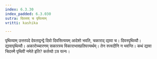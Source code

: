 ```yaml
---
index: 6.3.30
index_padded: 6.3.030
sutra: दिवसश् च पृथिव्याम्
vritti: kashika

---
```

पृथिव्याम् उत्तरपदे देवताद्वन्द्वे दिवो दिवसित्ययम् आदेशो भवति, चकाराद् द्यावा च। दिवस्पृथिव्यौ। द्यावापृथिव्यौ। अकारोच्चारणम् सकारस्य विकाराभावप्रतिपत्त्यर्थम्। तेन रुत्वदीनि न भवन्ति। कथं द्यावा चिदस्मै पृथिवी नमेते इति? कर्तव्यो ऽत्र यत्नः।